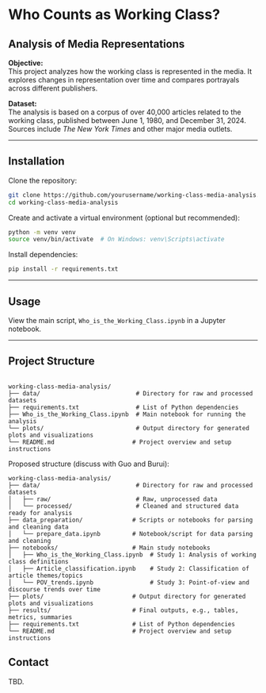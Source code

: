 # Who Counts as Working Class?
## Analysis of Media Representations

**Objective:**  
This project analyzes how the working class is represented in the media. It explores changes in representation over time and compares portrayals across different publishers.

**Dataset:**  
The analysis is based on a corpus of over 40,000 articles related to the working class, published between June 1, 1980, and December 31, 2024. Sources include *The New York Times* and other major media outlets.

---

## Installation

Clone the repository:

```bash
git clone https://github.com/yourusername/working-class-media-analysis.git
cd working-class-media-analysis
```

Create and activate a virtual environment (optional but recommended):

```bash
python -m venv venv
source venv/bin/activate  # On Windows: venv\Scripts\activate
```

Install dependencies:

```bash
pip install -r requirements.txt
```

---

## Usage

View the main script, `Who_is_the_Working_Class.ipynb` in a Jupyter notebook.

---

## Project Structure

```

working-class-media-analysis/
├── data/                           # Directory for raw and processed datasets
├── requirements.txt                # List of Python dependencies
├── Who_is_the_Working_Class.ipynb  # Main notebook for running the analysis
└── plots/                          # Output directory for generated plots and visualizations
└── README.md                      # Project overview and setup instructions

```

Proposed structure (discuss with Guo and Burui):

```
working-class-media-analysis/
├── data/                           # Directory for raw and processed datasets
│   ├── raw/                        # Raw, unprocessed data
│   └── processed/                  # Cleaned and structured data ready for analysis
├── data_preparation/              # Scripts or notebooks for parsing and cleaning data
│   └── prepare_data.ipynb         # Notebook/script for data parsing and cleaning
├── notebooks/                     # Main study notebooks
│   ├── Who_is_the_Working_Class.ipynb  # Study 1: Analysis of working class definitions
│   ├── Article_classification.ipynb    # Study 2: Classification of article themes/topics
│   └── POV_trends.ipynb                # Study 3: Point-of-view and discourse trends over time
├── plots/                         # Output directory for generated plots and visualizations
├── results/                       # Final outputs, e.g., tables, metrics, summaries
├── requirements.txt               # List of Python dependencies
└── README.md                      # Project overview and setup instructions
```


## Contact

TBD.
